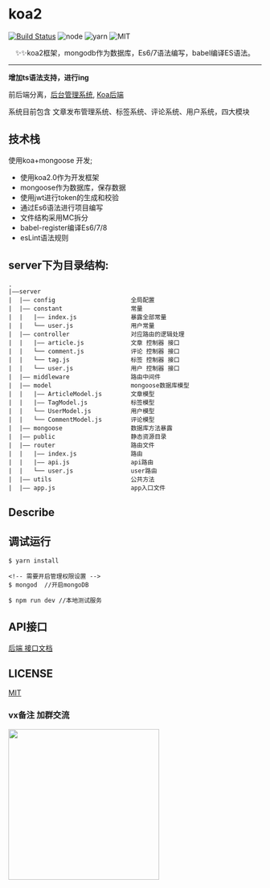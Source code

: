 # koa2


[![Build Status](https://travis-ci.org/HerryLo/koa-mongoDB.svg?branch=master)](https://travis-ci.org/HerryLo/koa-mongoDB)
![node](https://img.shields.io/badge/node-8.11.1-green.svg)
![yarn](https://img.shields.io/badge/yarn-1.12.3-green.svg)
![MIT](https://img.shields.io/badge/License-MIT-brightgreen.svg)

<p align="center">
  ✨✨koa2框架，mongodb作为数据库，Es6/7语法编写，babel编译ES语法。
</p>

---
  **增加ts语法支持，进行ing**
  
  前后端分离，[后台管理系统](https://github.com/HerryLo/vue-Bam), [Koa后端](https://github.com/HerryLo/koa-mongoDB)

  系统目前包含 文章发布管理系统、标签系统、评论系统、用户系统，四大模块

## 技术栈
使用koa+mongoose 开发;

* 使用koa2.0作为开发框架
* mongoose作为数据库，保存数据
* 使用jwt进行token的生成和校验
* 通过Es6语法进行项目编写
* 文件结构采用MC拆分
* babel-register编译Es6/7/8
* esLint语法规则

## server下为目录结构:
```
.
|——server
|  |—— config                     全局配置
|  |—— constant                   常量
|  |   |—— index.js               暴露全部常量
|  |   └── user.js                用户常量
|  |—— controller                 对应路由的逻辑处理
|  |   |—— article.js             文章 控制器 接口
|  |   └── comment.js             评论 控制器 接口
|  |   └── tag.js                 标签 控制器 接口
|  |   └── user.js                用户 控制器 接口
|  |—— middleware                 路由中间件
|  |—— model                      mongoose数据库模型
|  |   |—— ArticleModel.js        文章模型
|  |   |—— TagModel.js            标签模型
|  |   └── UserModel.js           用户模型
|  |   └── CommentModel.js        评论模型
|  |—— mongoose                   数据库方法暴露
|  |—— public                     静态资源目录
|  |—— router                     路由文件
|  |   |—— index.js               路由
|  |   |—— api.js                 api路由
|  |   └── user.js                user路由
|  |—— utils                      公共方法
|  |—— app.js                     app入口文件
```
## Describe


## 调试运行
```
$ yarn install 

<!-- 需要开启管理权限设置 -->
$ mongod  //开启mongoDB

$ npm run dev //本地测试服务
```

## API接口
  [后端 接口文档](https://github.com/HerryLo/koa-mongoDB/wiki/API-%E6%8E%A5%E5%8F%A3)

## LICENSE
[MIT](https://github.com/HerryLo/koa-mongoDB/blob/master/LICENSE)

### vx备注 加群交流

<img width="300" height="300" center src="https://didiheng.com/image/IMG_0574.JPG" />
